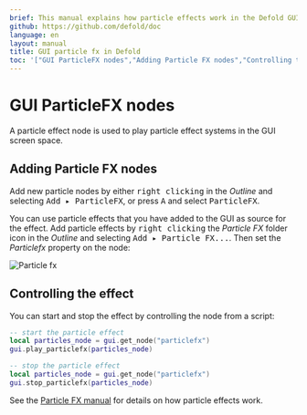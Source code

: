 ```yaml
---
brief: This manual explains how particle effects work in the Defold GUI.
github: https://github.com/defold/doc
language: en
layout: manual
title: GUI particle fx in Defold
toc: '["GUI ParticleFX nodes","Adding Particle FX nodes","Controlling the effect"]'
---
```


# GUI ParticleFX nodes

A particle effect node is used to play particle effect systems in the GUI screen space.

## Adding Particle FX nodes

Add new particle nodes by either <kbd>right clicking</kbd> in the *Outline* and selecting <kbd>Add ▸ ParticleFX</kbd>, or press <kbd>A</kbd> and select <kbd>ParticleFX</kbd>.

You can use particle effects that you have added to the GUI as source for the effect. Add particle effects by <kbd>right clicking</kbd> the *Particle FX* folder icon in the *Outline* and selecting <kbd>Add ▸ Particle FX...</kbd>. Then set the *Particlefx* property on the node:

![Particle fx](../images/gui-particlefx/create.png)

## Controlling the effect

You can start and stop the effect by controlling the node from a script:

```lua
-- start the particle effect
local particles_node = gui.get_node("particlefx")
gui.play_particlefx(particles_node)
```

```lua
-- stop the particle effect
local particles_node = gui.get_node("particlefx")
gui.stop_particlefx(particles_node)
```

See the [Particle FX manual](/manuals/particlefx) for details on how particle effects work.